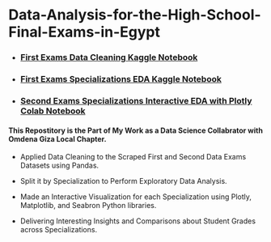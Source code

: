 # Data-Analysis-for-the-High-School-Final-Exams-in-Egypt

- ### [First Exams Data Cleaning Kaggle Notebook](https://www.kaggle.com/code/abduulrahmankhalid/egypt-high-school-results-data-cleaning)
- ### [First Exams Specializations EDA Kaggle Notebook](https://www.kaggle.com/code/abduulrahmankhalid/thanawya-amma-first-exams-specializations-eda)
- ### [Second Exams Specializations Interactive EDA with Plotly Colab Notebook](https://colab.research.google.com/drive/1a_-SayQCbNmP_duFlo3sPoYzdtyiM2kX?usp=sharing)

#### This Repostitory is the Part of My Work as a Data Science Collabrator with Omdena Giza Local Chapter.

 - Applied Data Cleaning to the Scraped First and Second Data Exams Datasets using Pandas.
 
 - Split it by Specialization to Perform Exploratory Data Analysis.
 
 - Made an Interactive Visualization for each Specialization using Plotly, Matplotlib, and Seabron Python libraries.
 
 - Delivering Interesting Insights and Comparisons about Student Grades across Specializations.
